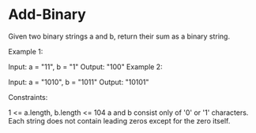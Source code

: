 # Add-Binary

Given two binary strings a and b, return their sum as a binary string.

 

Example 1:

Input: a = "11", b = "1"
Output: "100"
Example 2:

Input: a = "1010", b = "1011"
Output: "10101"
 

Constraints:

1 <= a.length, b.length <= 104
a and b consist only of '0' or '1' characters.
Each string does not contain leading zeros except for the zero itself.
